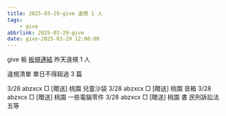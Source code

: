 ```yaml
---
title: 2025-03-29-give 違規 1 人
tags:
    - give
abbrlink: 2025-03-29-give
date: give-2025-03-29 12:00:00
---
```

give 板 [板規連結](https://www.ptt.cc/bbs/give/M.1612495900.A.C32.html)
昨天違規 1 人
<!-- more -->

違規清單
單日不得超過 3 篇

3/28 abzxcx □ [贈送]  桃園 兒童沙袋
3/28 abzxcx □ [贈送] 桃園 音箱
3/28 abzxcx □ [贈送] 桃園 一些電腦零件
3/28 abzxcx □ [贈送] 桃園 書 民刑訴訟法 五等